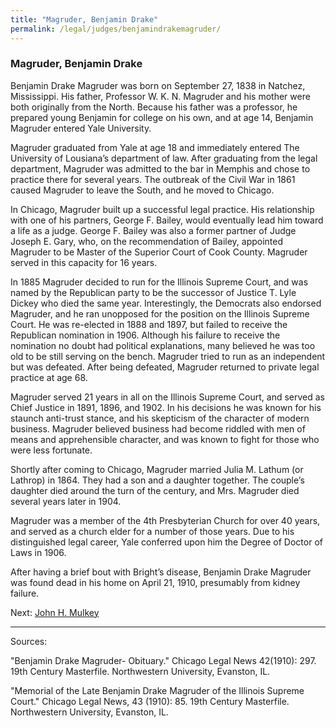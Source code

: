 ```yaml
---
title: "Magruder, Benjamin Drake"
permalink: /legal/judges/benjamindrakemagruder/
---
```


### Magruder, Benjamin Drake

Benjamin Drake Magruder was born on September 27, 1838 in Natchez, Mississippi. His father, Professor W. K. N. Magruder and his mother were both originally from the North. Because his father was a professor, he prepared young Benjamin for college on his own, and at age 14, Benjamin Magruder entered Yale University.

Magruder graduated from Yale at age 18 and immediately entered The University of Lousiana’s department of law. After graduating from the legal department, Magruder was admitted to the bar in Memphis and chose to practice there for several years. The outbreak of the Civil War in 1861 caused Magruder to leave the South, and he moved to Chicago.

In Chicago, Magruder built up a successful legal practice. His relationship with one of his partners, George F. Bailey, would eventually lead him toward a life as a judge. George F. Bailey was also a former partner of Judge Joseph E. Gary, who, on the recommendation of Bailey, appointed Magruder to be Master of the Superior Court of Cook County. Magruder served in this capacity for 16 years.

In 1885 Magruder decided to run for the Illinois Supreme Court, and was named by the Republican party to be the successor of Justice T. Lyle Dickey who died the same year. Interestingly, the Democrats also endorsed Magruder, and he ran unopposed for the position on the Illinois Supreme Court. He was re-elected in 1888 and 1897, but failed to receive the Republican nomination in 1906. Although his failure to receive the nomination no doubt had political explanations, many believed he was too old to be still serving on the bench. Magruder tried to run as an independent but was defeated. After being defeated, Magruder returned to private legal practice at age 68.

Magruder served 21 years in all on the Illinois Supreme Court, and served as Chief Justice in 1891, 1896, and 1902. In his decisions he was known for his staunch anti-trust stance, and his skepticism of the character of modern business. Magruder believed business had become riddled with men of means and apprehensible character, and was known to fight for those who were less fortunate. 

Shortly after coming to Chicago, Magruder married Julia M. Lathum (or Lathrop) in 1864. They had a son and a daughter together. The couple’s daughter died around the turn of the century, and Mrs. Magruder died several years later in 1904. 

Magruder was a member of the 4th Presbyterian Church for over 40 years, and served as a church elder for a number of those years. Due to his distinguished legal career, Yale conferred upon him the Degree of Doctor of Laws in 1906.

After having a brief bout with Bright’s disease, Benjamin Drake Magruder was found dead in his home on April 21, 1910, presumably from kidney failure. 

Next:  [John H. Mulkey](/legal/judges/johnhmulkey)

---
Sources:

"Benjamin Drake Magruder- Obituary." Chicago Legal News 42(1910): 297. 19th Century Masterfile. Northwestern University, Evanston, IL. 

"Memorial of the Late Benjamin Drake Magruder of the Illinois Supreme Court." Chicago Legal News, 43 (1910): 85. 19th Century Masterfile. Northwestern University, Evanston, IL.